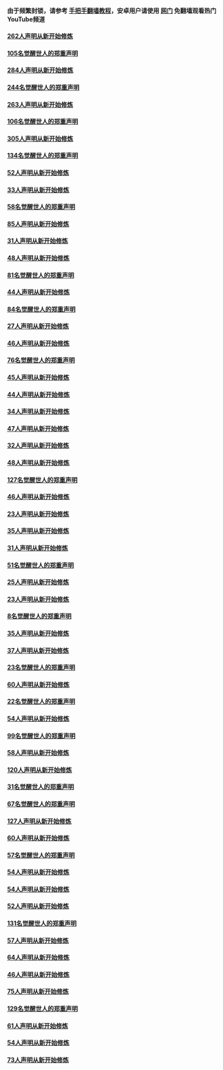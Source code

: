 #### 由于频繁封锁，请参考 [手把手翻墙教程](https://github.com/gfw-breaker/guides/wiki/)，安卓用户请使用 [网门](https://github.com/gfw-breaker/nogfw/blob/master/dl.md?t=04080701) 免翻墙观看热门YouTube频道 

#### [262人声明从新开始修炼](../pages/91/423004.md?t=04080701) 

#### [105名觉醒世人的郑重声明](../pages/91/423003.md?t=04080701) 

#### [284人声明从新开始修炼](../pages/91/422707.md?t=04080701) 

#### [244名觉醒世人的郑重声明](../pages/91/422706.md?t=04080701) 

#### [263人声明从新开始修炼](../pages/91/422553.md?t=04080701) 

#### [106名觉醒世人的郑重声明](../pages/91/422552.md?t=04080701) 

#### [305人声明从新开始修炼](../pages/91/422153.md?t=04080701) 

#### [134名觉醒世人的郑重声明](../pages/91/422152.md?t=04080701) 

#### [52人声明从新开始修炼](../pages/91/421846.md?t=04080701) 

#### [33人声明从新开始修炼](../pages/91/421804.md?t=04080701) 

#### [58名觉醒世人的郑重声明](../pages/91/421845.md?t=04080701) 

#### [85人声明从新开始修炼](../pages/91/421769.md?t=04080701) 

#### [31人声明从新开始修炼](../pages/91/421763.md?t=04080701) 

#### [48人声明从新开始修炼](../pages/91/421605.md?t=04080701) 

#### [81名觉醒世人的郑重声明](../pages/91/421656.md?t=04080701) 

#### [44人声明从新开始修炼](../pages/91/421544.md?t=04080701) 

#### [84名觉醒世人的郑重声明](../pages/91/421543.md?t=04080701) 

#### [27人声明从新开始修炼](../pages/91/421465.md?t=04080701) 

#### [46人声明从新开始修炼](../pages/91/421454.md?t=04080701) 

#### [76名觉醒世人的郑重声明](../pages/91/421453.md?t=04080701) 

#### [45人声明从新开始修炼](../pages/91/421452.md?t=04080701) 

#### [44人声明从新开始修炼](../pages/91/421422.md?t=04080701) 

#### [34人声明从新开始修炼](../pages/91/421322.md?t=04080701) 

#### [47人声明从新开始修炼](../pages/91/421264.md?t=04080701) 

#### [32人声明从新开始修炼](../pages/91/421225.md?t=04080701) 

#### [48人声明从新开始修炼](../pages/91/421202.md?t=04080701) 

#### [127名觉醒世人的郑重声明](../pages/91/421224.md?t=04080701) 

#### [46人声明从新开始修炼](../pages/91/421203.md?t=04080701) 

#### [23人声明从新开始修炼](../pages/91/421138.md?t=04080701) 

#### [35人声明从新开始修炼](../pages/91/421122.md?t=04080701) 

#### [31人声明从新开始修炼](../pages/91/421081.md?t=04080701) 

#### [51名觉醒世人的郑重声明](../pages/91/421080.md?t=04080701) 

#### [25人声明从新开始修炼](../pages/91/421020.md?t=04080701) 

#### [23人声明从新开始修炼](../pages/91/420884.md?t=04080701) 

#### [8名觉醒世人的郑重声明](../pages/91/420883.md?t=04080701) 

#### [35人声明从新开始修炼](../pages/91/420809.md?t=04080701) 

#### [37人声明从新开始修炼](../pages/91/420766.md?t=04080701) 

#### [23名觉醒世人的郑重声明](../pages/91/420765.md?t=04080701) 

#### [60人声明从新开始修炼](../pages/91/420727.md?t=04080701) 

#### [22名觉醒世人的郑重声明](../pages/91/420726.md?t=04080701) 

#### [54人声明从新开始修炼](../pages/91/420529.md?t=04080701) 

#### [99名觉醒世人的郑重声明](../pages/91/420528.md?t=04080701) 

#### [58人声明从新开始修炼](../pages/91/420198.md?t=04080701) 

#### [120人声明从新开始修炼](../pages/91/420141.md?t=04080701) 

#### [31名觉醒世人的郑重声明](../pages/91/420197.md?t=04080701) 

#### [67名觉醒世人的郑重声明](../pages/91/420140.md?t=04080701) 

#### [127人声明从新开始修炼](../pages/91/420082.md?t=04080701) 

#### [60人声明从新开始修炼](../pages/91/420081.md?t=04080701) 

#### [57名觉醒世人的郑重声明](../pages/91/420080.md?t=04080701) 

#### [54人声明从新开始修炼](../pages/91/419533.md?t=04080701) 

#### [54人声明从新开始修炼](../pages/91/419532.md?t=04080701) 

#### [52人声明从新开始修炼](../pages/91/419531.md?t=04080701) 

#### [131名觉醒世人的郑重声明](../pages/91/419530.md?t=04080701) 

#### [57人声明从新开始修炼](../pages/91/419430.md?t=04080701) 

#### [64人声明从新开始修炼](../pages/91/419429.md?t=04080701) 

#### [46人声明从新开始修炼](../pages/91/419428.md?t=04080701) 

#### [75人声明从新开始修炼](../pages/91/419427.md?t=04080701) 

#### [129名觉醒世人的郑重声明](../pages/91/419426.md?t=04080701) 

#### [61人声明从新开始修炼](../pages/91/419198.md?t=04080701) 

#### [54人声明从新开始修炼](../pages/91/419197.md?t=04080701) 

#### [73人声明从新开始修炼](../pages/91/419196.md?t=04080701) 

